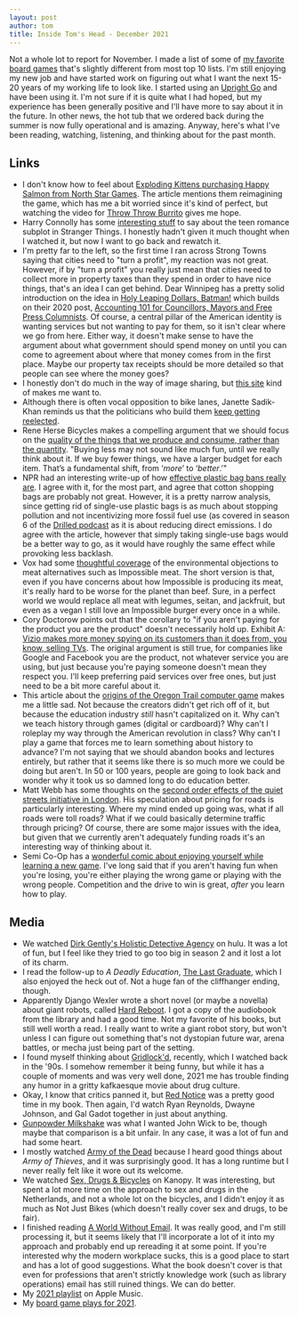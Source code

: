 ```yaml
---
layout: post
author: tom
title: Inside Tom's Head - December 2021
---
```

Not a whole lot to report for November. I made a list of some of [my favorite board games](http://pawnstorm.net/2021/11/25/board-game-top-ten-2021.html) that's slightly different from most top 10 lists. I'm still enjoying my new job and have started work on figuring out what I want the next 15-20 years of my working life to look like. I started using an [Upright Go](https://www.uprightpose.com/) and have been using it. I'm not sure if it is quite what I had hoped, but my experience has been generally positive and I'll have more to say about it in the future. In other news, the hot tub that we ordered back during the summer is now fully operational and is amazing. Anyway, here's what I've been reading, watching, listening, and thinking about for the past month.

## Links
- I don't know how to feel about [Exploding Kittens purchasing Happy Salmon from North Star Games](https://apnews.com/press-release/BusinessWire/lifestyle-science-games-stars-21de18215bdf42b08539cc0926983caa). The article mentions them reimagining the game, which has me a bit worried since it's kind of perfect, but watching the video for [Throw Throw Burrito](https://www.explodingkittens.com/products/throw-throw-burrito-original-edition) gives me hope.
- Harry Connolly has some [interesting stuff](http://harryjconnolly.com/the-teen-romance-subplot-in-stranger-things-season-one-happy-stranger-things-day/) to say about the teen romance subplot in Stranger Things. I honestly hadn't given it much thought when I watched it, but now I want to go back and rewatch it.
- I'm pretty far to the left, so the first time I ran across Strong Towns saying that cities need to "turn a profit", my reaction was not great. However, if by "turn a profit" you really just mean that cities need to collect more in property taxes than they spend in order to have nice things, that's an idea I can get behind. Dear Winnipeg has a pretty solid introduction on the idea in [Holy Leaping Dollars, Batman!](https://www.dearwinnipeg.com/2021/10/26/holy-leaping-dollars-batman/) which builds on their 2020 post, [Accounting 101 for Councillors, Mayors and Free Press Columnists](https://www.dearwinnipeg.com/2020/02/24/accounting-101-for-councillors-mayors-and-free-press-columnists/). Of course, a central pillar of the American identity is wanting services but not wanting to pay for them, so it isn't clear where we go from here. Either way, it doesn't make sense to have the argument about what government should spend money on until you can come to agreement about where that money comes from in the first place. Maybe our property tax receipts should be more detailed so that people can see where the money goes?
- I honestly don't do much in the way of image sharing, but [this site](https://imgz.org/) kind of makes me want to.
- Although there is often vocal opposition to bike lanes, Janette Sadik-Khan reminds us that the politicians who build them [keep getting reelected](https://www.theguardian.com/environment/bike-blog/2021/oct/29/the-bikelash-paradox-how-cycle-lanes-enrage-some-but-win-votes).
- Rene Herse Bicycles makes a compelling argument that we should focus on the [quality of the things that we produce and consume, rather than the quantity](https://www.renehersecycles.com/lets-focus-on-humans-not-things/). "Buying less may not sound like much fun, until we really think about it. If we buy fewer things, we have a larger budget for each item. That’s a fundamental shift, from ‘*more*’ to ‘*better*.’"
- NPR had an interesting write-up of how [effective plastic bag bans really are](https://www.npr.org/sections/money/2019/04/09/711181385/are-plastic-bag-bans-garbage). I agree with it, for the most part, and agree that cotton shopping bags are probably not great. However, it is a pretty narrow analysis, since getting rid of single-use plastic bags is as much about stopping pollution and not incentivizing more fossil fuel use (as covered in season 6 of the [Drilled podcast](https://drillednews.com/podcast-2/) as it is about reducing direct emissions. I do agree with the article, however that simply taking single-use bags would be a better way to go, as it would have roughly the same effect while provoking less backlash.
- Vox had some [thoughtful coverage](https://www.vox.com/22787178/beyond-impossible-plant-based-vegetarian-meat-climate-environmental-impact-sustainability) of the environmental objections to meat alternatives such as Impossible meat. The short version is that, even if you have concerns about how Impossible is producing its meat, it's really hard to be worse for the planet than beef. Sure, in a perfect world we would replace all meat with legumes, seitan, and jackfruit, but even as a vegan I still love an Impossible burger every once in a while.
- Cory Doctorow points out that the corollary to "if you aren't paying for the product you are the product" doesn't necessarily hold up. Exhibit A: [Vizio makes more money spying on its customers than it does from, you know, selling TVs](https://pluralistic.net/2021/11/14/still-the-product/#vizio). The original argument is still true, for companies like Google and Facebook you are the product, not whatever service you are using, but just because you're paying someone doesn't mean they respect you. I'll keep preferring paid services over free ones, but just need to be a bit more careful about it.
- This article about the [origins of the Oregon Trail computer game](https://slate.com/news-and-politics/2021/11/oregon-trail-game-history-inventor-don-rawitsch.html) makes me a little sad. Not because the creators didn't get rich off of it, but because the education industry *still* hasn't capitalized on it. Why can't we teach history through games (digital or cardboard)? Why can't I roleplay my way through the American revolution in class? Why can't I play a game that forces me to learn something about history to advance? I'm not saying that we should abandon books and lectures entirely, but rather that it seems like there is so much more we could be doing but aren't. In 50 or 100 years, people are going to look back and wonder why it took us so damned long to do education better.
- Matt Webb has some thoughts on the [second order effects of the quiet streets initiative in London](https://interconnected.org/home/2021/11/26/ltns). His speculation about pricing for roads is particularly interesting. Where my mind ended up going was, what if all roads were toll roads? What if we could basically determine traffic through pricing? Of course, there are some major issues with the idea, but given that we currently aren't adequately funding roads it's an interesting way of thinking about it.
- Semi Co-Op has a [wonderful comic about enjoying yourself while learning a new game](https://www.semicoop.com/comic/left-or-right/). I've long said that if you aren't having fun when you're losing, you're either playing the wrong game or playing with the wrong people. Competition and the drive to win is great, *after* you learn how to play.

## Media
- We watched [Dirk Gently's Holistic Detective Agency](https://www.themoviedb.org/tv/67773-dirk-gently) on hulu. It was a lot of fun, but I feel like they tried to go too big in season 2 and it lost a lot of its charm.
- I read the follow-up to *A Deadly Education*, [The Last Graduate](https://www.naominovik.com/the-last-graduate/), which I also enjoyed the heck out of. Not a huge fan of the cliffhanger ending, though.
- Apparently Django Wexler wrote a short novel (or maybe a novella) about giant robots, called [Hard Reboot](https://djangowexler.com/writing/hard-reboot/). I got a copy of the audiobook from the library and had a good time. Not my favorite of his books, but still well worth a read. I really want to write a giant robot story, but won't unless I can figure out something that's not dystopian future war, arena battles, or mecha just being part of the setting.
- I found myself thinking about [Gridlock'd](https://www.themoviedb.org/movie/12489-gridlock-d), recently, which I watched back in the '90s. I somehow remember it being funny, but while it has a couple of moments and was very well done, 2021 me has trouble finding any humor in a gritty kafkaesque movie about drug culture.
- Okay, I know that critics panned it, but [Red Notice](https://www.themoviedb.org/movie/512195-red-notice) was a pretty good time in my book. Then again, I'd watch Ryan Reynolds, Dwayne Johnson, and Gal Gadot together in just about anything.
- [Gunpowder Milkshake](https://www.themoviedb.org/movie/574060-gunpowder-milkshake) was what I wanted John Wick to be, though maybe that comparison is a bit unfair. In any case, it was a lot of fun and had some heart.
- I mostly watched [Army of the Dead](https://www.themoviedb.org/movie/503736-army-of-the-dead) because I heard good things about *Army of Thieves*, and it was surprisingly good. It has a long runtime but I never really felt like it wore out its welcome.
- We watched [Sex, Drugs & Bicycles](https://www.themoviedb.org/movie/648078-sex-drugs-bicycles) on Kanopy. It was interesting, but spent a lot more time on the approach to sex and drugs in the Netherlands, and not a whole lot on the bicycles, and I didn't enjoy it as much as Not Just Bikes (which doesn't really cover sex and drugs, to be fair).
- I finished reading [A World Without Email](https://www.calnewport.com/books/a-world-without-email/). It was really good, and I'm still processing it, but it seems likely that I'll incorporate a lot of it into my approach and probably end up rereading it at some point. If you're interested why the modern workplace sucks, this is a good place to start and has a lot of good suggestions. What the book doesn't cover is that even for professions that aren't strictly knowledge work (such as library operations) email has still ruined things. We can do better.
- My [2021 playlist](https://music.apple.com/us/playlist/2021/pl.u-LdbqerrF633WDl?ls) on Apple Music.
- My [board game plays for 2021](https://boardgamegeek.com/plays/bydate/user/pawnstorm/subtype/boardgame/start/2021-01-01/end/2021-12-31).
